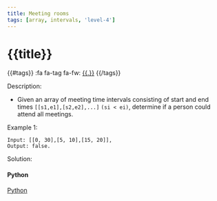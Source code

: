 ```yaml
---
title: Meeting rooms
tags: [array, intervals, 'level-4']
---
```


# {{title}}

{{#tags}}
:fa fa-tag fa-fw: [{{.}}]({{tagspath}}/{{.}})
{{/tags}}

Description:

- Given an array of meeting time intervals consisting of start and end times `[[s1,e1],[s2,e2],...]` `(si < ei)`, determine if a person could attend all meetings.

Example 1:

```text
Input: [[0, 30],[5, 10],[15, 20]],
Output: false.
```

Solution:

<!-- tabs:start -->
#### **Python**

[Python](../pycode/array/meeting-rooms.py ':include :type=code')
<!-- tabs:end -->
